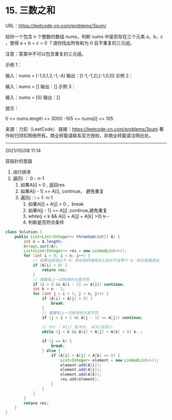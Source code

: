 # 15. 三数之和

URL：https://leetcode-cn.com/problems/3sum/

给你一个包含 n 个整数的数组 nums，判断 nums 中是否存在三个元素 a，b，c ，使得 a + b + c = 0 ？请你找出所有和为 0 且不重复的三元组。

注意：答案中不可以包含重复的三元组。

 

示例 1：

输入：nums = [-1,0,1,2,-1,-4]
输出：[[-1,-1,2],[-1,0,1]]
示例 2：

输入：nums = []
输出：[]
示例 3：

输入：nums = [0]
输出：[]


提示：

0 <= nums.length <= 3000
-105 <= nums[i] <= 105

来源：力扣（LeetCode）
链接：https://leetcode-cn.com/problems/3sum
著作权归领扣网络所有。商业转载请联系官方授权，非商业转载请注明出处。

---

2021/05/08 11:14

双指针的思路

1. 进行排序
2. 遍历i  ： 0 - n-1
   1. 如果A[i] > 0 , 返回res
   2. 如果A[i - 1] == A[i], continue， 避免重复
   3. 遍历j : i + 1- n-1
      1. 如果A[i] + A[j] > 0 ，break
      2. 如果A[j - 1] == A[j] ,continue,避免重复
      3. while(j < k && A[i] + A[j] + A[k] >0) k--
      4. 判断是否符合条件 

```java
class Solution {
    public List<List<Integer>> threeSum(int[] A) {
        int n = A.length;
        Arrays.sort(A);
        List<List<Integer>> res = new LinkedList<>();
        for (int i = 0; i < n; i++) {
            // 如果当前值大于 0，和右侧的值再怎么加也不会等于 0，所以直接退出
            if (A[i] > 0) {
                return res;
            }
            // 需要和上一次枚举的元素不同
            if (i > 0 && A[i - 1] == A[i]) continue;
            int k = n - 1;
            for (int j = i + 1; j < n; j++) {
                if (A[i] + A[j] > 0) {
                    break;
                }
                // 需要和上一次枚举的元素不同
                if (j > i + 1 && A[j - 1] == A[j]) continue;
            
                // for : A[j] 变大时， A[k]会变小
                while (j < k && A[i] + A[j] + A[k] > 0) k--;

                if (j == k) {
                    break;
                } else {
                    if (A[i] + A[j] + A[k] == 0) {
                        List<Integer> element = new LinkedList<>();
                        element.add(A[i]);
                        element.add(A[j]);
                        element.add(A[k]);
                        res.add(element);
                    }
                }
            }
        }
        return res;
    }
}
```

